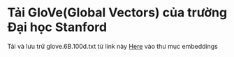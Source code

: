 # Tải GloVe(Global Vectors) của trường Đại học Stanford

Tải và lưu trữ glove.6B.100d.txt từ link này [Here](http://nlp.stanford.edu/data/glove.6B.zip) vào thư mục embeddings